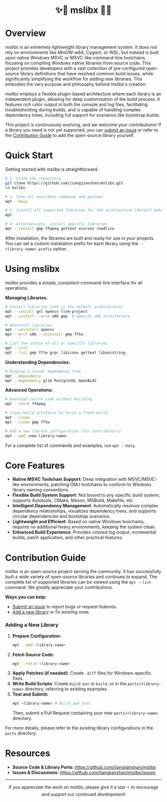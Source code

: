 <div align="center">
  <h1>✨🚀 mslibx 🚀✨</h1>
</div>

# Overview

mslibx is an extremely lightweight library management system. It does not rely on environments like MinGW-w64, Cygwin, or WSL, but instead is built upon native Windows MSVC or MSVC-like command-line toolchains, focusing on compiling Windows native libraries from source code. This project provides developers with a vast collection of pre-configured open-source library definitions that have resolved common build issues, while significantly simplifying the workflow for adding new libraries. This embodies the very purpose and philosophy behind mslibx's creation.

mslibx employs a flexible plugin-based architecture where each library is an independent plugin, allowing for deep customization of the build process. It features rich color output in both the console and log files, facilitating troubleshooting during builds, and is capable of handling complex dependency trees, including full support for scenarios like bootstrap builds.

This project is continuously evolving, and we welcome your contributions! If a library you need is not yet supported, you can [submit an issue](https://github.com/jiangjianshan/mslibx/issues) or refer to the [Contribution Guide](#contribution-guide) to add the open-source library yourself.

# Quick Start

Getting started with mslibx is straightforward.

```bash
# 1. Clone the repository
git clone https://github.com/jiangjianshan/mslibx.git
cd mslibx

# 2. View all available commands and options
mpt --help

# 3. Install all supported libraries for x64 architecture (default behavior)
mpt

# 4. Alternatively, install specific libraries
mpt --install gmp ffmpeg gettext ncurses readline
```

After installation, the libraries are built and ready for use in your projects. You can set a custom installation prefix for each library using the `--<library-name>-prefix` option.

# Using mslibx

mslibx provides a simple, consistent command-line interface for all operations.

**Managing Libraries:**
```bash
# Install libraries (x64 is the default architecture)
mpt --install gsl opencv llvm-project
mpt --install --arch x86 gmp  # Specify x86 architecture

# Uninstall libraries
mpt --uninstall opencv
mpt --arch x86 --uninstall gmp fftw

# List the status of all or specific libraries
mpt --list
mpt --list gmp fftw grpc libiconv gettext libunistring
```

**Understanding Dependencies:**
```bash
# Display a visual dependency tree
mpt --dependency
mpt --dependency glib PostgreSQL OpenBLAS
```

**Advanced Operations:**
```bash
# Download source code without building
mpt --fetch ffmpeg

# Clean build artifacts to force a fresh build
mpt --clean
mpt --clean gmp fftw

# Add a new library configuration (for contributors)
mpt --add <new-library-name>
```
For a complete list of commands and examples, run `mpt --help`.

# Core Features

- **Native MSVC Toolchain Support**: Deep integration with MSVC/MSVC-like environments, patching GNU toolchains to conform to Windows library naming conventions.
- **Flexible Build System Support**: Not bound to any specific build system; supports Autotools, CMake, Meson, MSBuild, Makefile, etc.
- **Intelligent Dependency Management**: Automatically resolves complex dependency relationships, visualizes dependency trees, and supports circular dependencies and bootstrap scenarios.
- **Lightweight and Efficient**: Based on native Windows toolchains, requires no additional heavy environments, keeping the system clean.
- **Enhanced Build Experience**: Provides colored log output, incremental builds, patch application, and other practical features.

# Contribution Guide

mslibx is an open-source project serving the community. It has successfully built a wide variety of open-source libraries and continues to expand. The complete list of supported libraries can be viewed using the `mpt --list `command. We greatly appreciate your contributions.

**Ways you can help:**
*   [Submit an issue](https://github.com/jiangjianshan/mslibx/issues) to report bugs or request features.
*   [Add a new library](#adding-a-new-library) or fix existing ones.

### Adding a New Library

1.  **Prepare Configuration:**
    ```bash
    mpt --add <library-name>
    ```
2.  **Fetch Source Code:**
    ```bash
    mpt --fetch <library-name>
    ```
3.  **Apply Patches (if needed)**: Create `.diff` files for Windows-specific fixes.
4.  **Write Build Scripts**: Create `build.bat` or `build.sh` in the `ports/<library-name>` directory, referring to existing examples.
5.  **Test and Submit:**
    ```bash
    mpt <library-name> # Build and test
    ```
    Then, submit a Pull Request containing your new `ports/<library-name>` directory.

For more details, please refer to the existing library configurations in the `ports` directory.

# Resources

*   **Source Code & Library Ports:** https://github.com/jiangjianshan/mslibx
*   **Issues & Discussions:** https://github.com/jiangjianshan/mslibx/issues

---

<div align="center">
If you appreciate the work on mslibx, please give it a star ⭐ to encourage and support our continued development!
</div>
